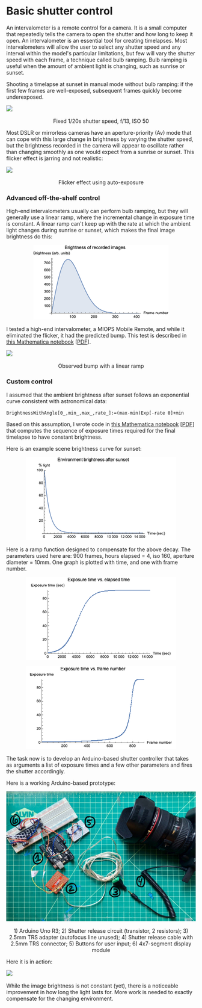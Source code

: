 # Basic shutter control
An intervalometer is a remote control for a camera. It is a small computer that repeatedly tells the camera to open the shutter and how long to keep it open. An intervalometer is an essential tool for creating timelapses. Most intervalometers will allow the user to select any shutter speed and any interval within the model's particular limitations, but few will vary the shutter speed with each frame, a technique called bulb ramping. Bulb ramping is useful when the amount of ambient light is changing, such as sunrise or sunset.

Shooting a timelapse at sunset in manual mode without bulb ramping: if the first few frames are well-exposed, subsequent frames quickly become underexposed.

<p align="left">
  <img src="/img/drastic.gif">
</p>
<p align="center">
   Fixed 1/20s shutter speed, f/13, ISO 50
</p>

Most DSLR or mirrorless cameras have an aperture-priority (Av) mode that can cope with this large change in brightness by  varying the shutter speed, but the brightness recorded in the camera will appear to oscillate rather than changing smoothly as one would expect from a sunrise or sunset. This flicker effect is jarring and not realistic:

<p align="left">
  <img src="/img/flicker.gif">
</p>
<p align="center">
   Flicker effect using auto-exposure
</p>

### Advanced off-the-shelf control
High-end intervalometers usually can perform bulb ramping, but they will generally use a linear ramp, where the incremental change in exposure time is constant. A linear ramp can't keep up with the rate at which the ambient light changes during sunrise or sunset, which makes the final image brightness do this:

<p align="center">
  <img src="/img/plot1.png">
</p>

I tested a high-end intervalometer, a MIOPS Mobile Remote, and while it eliminated the flicker, it had the predicted bump. This test is described in [this Mathematica notebook](https://github.com/brayvid/Timelapses/blob/master/linear_problem.nb) [[PDF](https://github.com/brayvid/Timelapses/blob/master/linear_problem.pdf)].

<p align="left">
  <img src="/img/linear.gif">
</>
<p align="center">
   Observed bump with a linear ramp
</p>

### Custom control
I assumed that the ambient brightness after sunset follows an exponential curve consistent with astronomical data:
```
BrightnessWithAngle[θ_,min_,max_,rate_]:=(max-min)Exp[-rate θ]+min
```
Based on this assumption, I wrote code in [this Mathematica notebook](https://github.com/brayvid/Timelapses/blob/master/better_ramp.nb) [[PDF](https://github.com/brayvid/Timelapses/blob/master/better_ramp.pdf)] that computes the sequence of exposure times required for the final timelapse to have constant brightness. 

Here is an example scene brightness curve for sunset:

<p align="center">
  <img src="/img/plot2.png">
</p>

Here is a ramp function designed to compensate for the above decay. The parameters used here are: 900 frames, hours elapsed = 4, iso 160, aperture diameter = 10mm. One graph is plotted with time, and one with frame number.

<p align="center">
  <img src="/img/plot3.png">
</p>


<p align="center">
  <img src="/img/plot4.png">
</p>

The task now is to develop an Arduino-based shutter controller that takes as arguments a list of exposure times and a few other parameters and fires the shutter accordingly.

Here is a working Arduino-based prototype:

<p align="center">
  <img src="/img/prototype.jpg">
</p>
<p align="center">
1) Arduino Uno R3; 2) Shutter release circuit (transistor, 2 resistors); 3) 2.5mm TRS adapter (autofocus line unused); 4) Shutter release cable with 2.5mm TRS connector; 5) Buttons for user input; 6) 4x7-segment display module
</p>

Here it is in action:

<p align="left">
  <img src="/img/prototype.gif">
</p>

While the image brightness is not constant (yet), there is a noticeable improvement in how long the light lasts for. More work is needed to exactly compensate for the changing environment.







